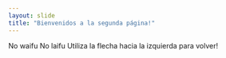 ```yaml
---
layout: slide
title: "Bienvenidos a la segunda página!"
---
```

No waifu No laifu
Utiliza la flecha hacia la izquierda para volver!